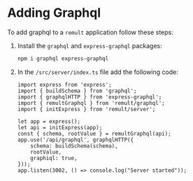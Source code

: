 # Adding Graphql
 
To add graphql to a `remult` application follow these steps:
1. Install the `graphql` and `express-graphql` packages:
   ```sh
   npm i graphql express-graphql
      ```
2. In the `/src/server/index.ts` file add the following code:
   ```ts{2-4,8-14}
   import express from 'express';
   import { buildSchema } from 'graphql';
   import { graphqlHTTP } from 'express-graphql';
   import { remultGraphql } from 'remult/graphql';
   import { initExpress } from 'remult/server';
   
   let app = express();
   let api = initExpress(app);
   const { schema, rootValue } = remultGraphql(api);
   app.use('/api/graphql', graphqlHTTP({
       schema: buildSchema(schema),
       rootValue,
       graphiql: true,
   }));
   app.listen(3002, () => console.log("Server started"));
   ```

